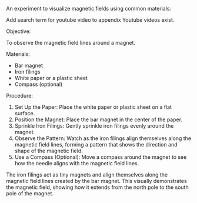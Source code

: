 An experiment to visualize magnetic fields using common materials:

Add search term for youtube video to appendix
Youtube videos exist. 

Objective:

To observe the magnetic field lines around a magnet.

Materials:

- Bar magnet
- Iron filings
- White paper or a plastic sheet
- Compass (optional)

Procedure:

1. Set Up the Paper: Place the white paper or plastic sheet on a flat surface.
2. Position the Magnet: Place the bar magnet in the center of the paper.
3. Sprinkle Iron Filings: Gently sprinkle iron filings evenly around the magnet.
4. Observe the Pattern: Watch as the iron filings align themselves along the magnetic field lines, forming a pattern that shows the direction and shape of the magnetic field.
5. Use a Compass (Optional): Move a compass around the magnet to see how the needle aligns with the magnetic field lines.

The iron filings act as tiny magnets and align themselves along the magnetic field lines created by the bar magnet. This visually demonstrates the magnetic field, showing how it extends from the north pole to the south pole of the magnet.
